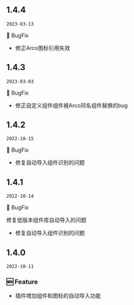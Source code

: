 ## 1.4.4

`2023-03-13`

🐛 BugFix

- 修正Arco图标引用失效
## 1.4.3

`2023-03-03`

🐛 BugFix

- 修正自定义组件组件被Arco同名组件替换的bug

## 1.4.2

`2022-10-15`

🐛 BugFix

- 修复自动导入组件识别的问题


## 1.4.1

`2022-10-14`

🐛 BugFix

修复低版本组件库自动导入的问题
- 修复自动导入组件识别的问题


## 1.4.0

`2022-10-11`

### 🆕 Feature

- 插件增加组件和图标的自动导入功能
